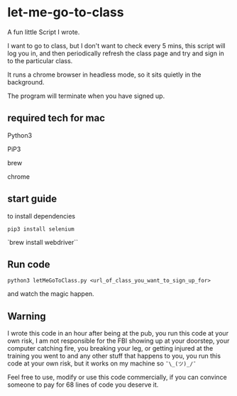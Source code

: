 # let-me-go-to-class

A fun little Script I wrote. 

I want to go to class, but I don't want to check every 5 mins, this script will log you in, and then periodically refresh the class page and try and sign in to the particular class. 

It runs a chrome browser in headless mode, so it sits quietly in the background. 

The program will terminate when you have signed up. 

## required tech for mac 

Python3 

PiP3

brew

chrome 


## start guide 

to install dependencies 

`pip3 install selenium`

`brew install webdriver``



## Run code 

`python3 letMeGoToClass.py <url_of_class_you_want_to_sign_up_for>`

and watch the magic happen. 

## Warning

I wrote this code in an hour after being at the pub, you run this code at your own risk, I am not responsible for the FBI showing up at your doorstep, your computer catching fire, you breaking your leg, or getting injured at the training you went to and any other stuff that happens to you, you run this code at your own risk, but it works on my machine so `¯\_(ツ)_/¯`

Feel free to use, modify or use this code commercially, if you can convince someone to pay for 68 lines of code you deserve it.  
